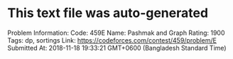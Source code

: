 # This text file was auto-generated

Problem Information:
Code: 459E
Name: Pashmak and Graph
Rating: 1900
Tags: dp, sortings
Link: https://codeforces.com/contest/459/problem/E
Submitted At: 2018-11-18 19:33:21 GMT+0600 (Bangladesh Standard Time)
